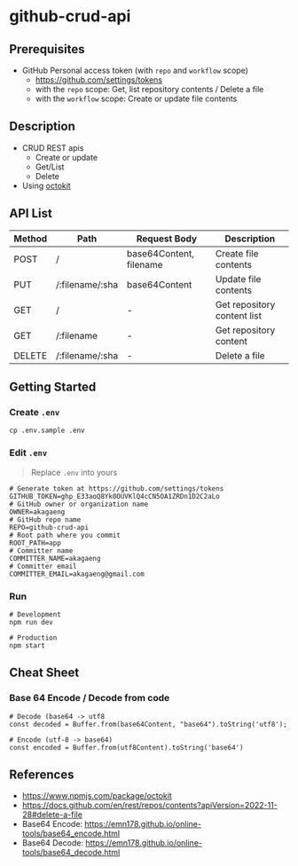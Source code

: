 # github-crud-api

## Prerequisites

* GitHub Personal access token (with `repo` and `workflow` scope)
  * https://github.com/settings/tokens
  * with the `repo` scope: Get, list repository contents / Delete a file
  * with the `workflow` scope: Create or update file contents

## Description

* CRUD REST apis
  * Create or update
  * Get/List
  * Delete
* Using [octokit](https://github.com/octokit/octokit.js)

## API List

| Method | Path            | Request Body            | Description                 |
|--------|-----------------|-------------------------|-----------------------------|
| POST   | /               | base64Content, filename | Create file contents        |
| PUT    | /:filename/:sha | base64Content           | Update file contents        |
| GET    | /               | -                       | Get repository content list |
| GET    | /:filename      | -                       | Get repository content      |
| DELETE | /:filename/:sha | -                       | Delete a file               |

## Getting Started

### Create `.env`

```shell
cp .env.sample .env
```

### Edit `.env`

> Replace `.env` into yours

```shell
# Generate token at https://github.com/settings/tokens
GITHUB_TOKEN=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
# GitHub owner or organization name
OWNER=akagaeng
# GitHub repo name
REPO=github-crud-api
# Root path where you commit
ROOT_PATH=app
# Committer name
COMMITTER_NAME=akagaeng
# Committer email
COMMITTER_EMAIL=akagaeng@gmail.com
```

### Run

```shell
# Development
npm run dev

# Production
npm start

```

## Cheat Sheet

### Base 64 Encode / Decode from code

```shell
# Decode (base64 -> utf8
const decoded = Buffer.from(base64Content, "base64").toString('utf8');

# Encode (utf-8 -> base64)
const encoded = Buffer.from(utf8Content).toString('base64')
```

## References

* https://www.npmjs.com/package/octokit
* https://docs.github.com/en/rest/repos/contents?apiVersion=2022-11-28#delete-a-file
* Base64 Encode: https://emn178.github.io/online-tools/base64_encode.html
* Base64 Decode: https://emn178.github.io/online-tools/base64_decode.html
